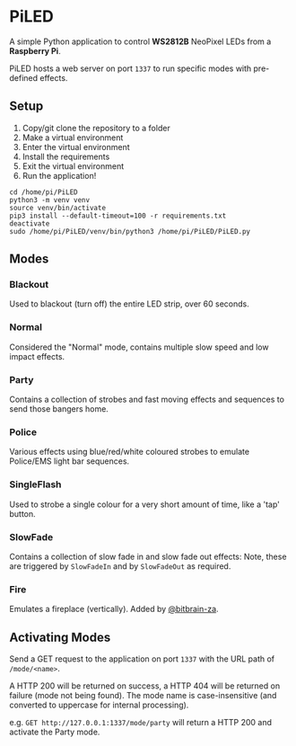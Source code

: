 # PiLED 
A simple Python application to control **WS2812B** NeoPixel LEDs from a **Raspberry Pi**.

PiLED hosts a web server on port `1337` to run specific modes with pre-defined effects.


## Setup
1. Copy/git clone the repository to a folder
2. Make a virtual environment 
3. Enter the virtual environment
4. Install the requirements 
5. Exit the virtual environment 
6. Run the application! 

```
cd /home/pi/PiLED
python3 -m venv venv
source venv/bin/activate
pip3 install --default-timeout=100 -r requirements.txt
deactivate
sudo /home/pi/PiLED/venv/bin/python3 /home/pi/PiLED/PiLED.py
```


## Modes
### Blackout
Used to blackout (turn off) the entire LED strip, over 60 seconds.

### Normal
Considered the "Normal" mode, contains multiple slow speed and low impact effects.

### Party
Contains a collection of strobes and fast moving effects and sequences to send those bangers home.

### Police
Various effects using blue/red/white coloured strobes to emulate Police/EMS light bar sequences.

### SingleFlash
Used to strobe a single colour for a very short amount of time, like a 'tap' button.

### SlowFade
Contains a collection of slow fade in and slow fade out effects: Note, these are triggered by `SlowFadeIn` and by `SlowFadeOut` as required.

### Fire
Emulates a fireplace (vertically). Added by [@bitbrain-za](https://github.com/bitbrain-za/PiLED).


## Activating Modes
Send a GET request to the application on port `1337` with the URL path of `/mode/<name>`.

A HTTP 200 will be returned on success, a HTTP 404 will be returned on failure (mode not being found). 
The mode name is case-insensitive (and converted to uppercase for internal processing).

e.g. `GET http://127.0.0.1:1337/mode/party` will return a HTTP 200 and activate the Party mode.